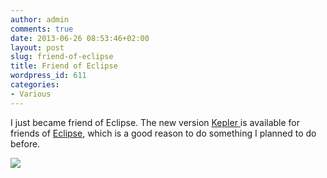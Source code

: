 ```yaml
---
author: admin
comments: true
date: 2013-06-26 08:53:46+02:00
layout: post
slug: friend-of-eclipse
title: Friend of Eclipse
wordpress_id: 611
categories:
- Various
---
```


I just became friend of Eclipse. The new version [Kepler ](http://projects.eclipse.org/releases/kepler)is available for friends of [Eclipse](http://www.eclipse.org/downloads/), which is a good reason to do something I planned to do before.

![](http://eclipse.org/donate/images/friendslogo.jpg)


